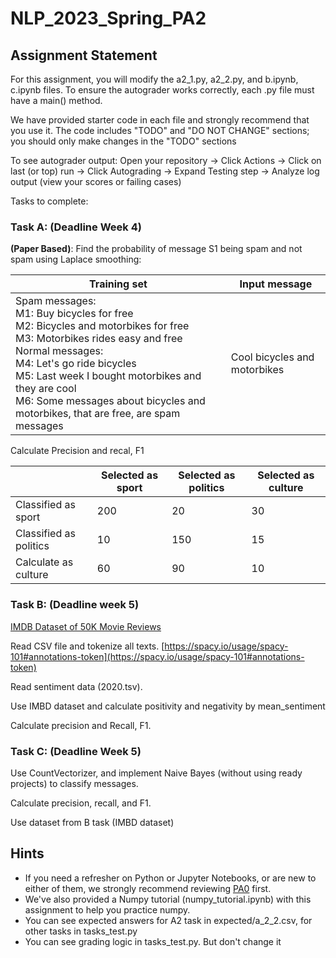 # NLP_2023_Spring_PA2

## Assignment Statement

For this assignment, you will modify the a2_1.py, a2_2.py, and b.ipynb, c.ipynb files. To ensure the autograder works correctly, each .py file must have a main() method.

We have provided starter code in each file and strongly recommend that you use it. The code includes "TODO" and "DO NOT CHANGE" sections; you should only make changes in the "TODO" sections

To see autograder output: Open your repository -> Click Actions -> Click on last (or top) run -> Click Autograding -> Expand Testing step -> Analyze log output (view your scores or failing cases)

Tasks to complete:

### Task A: (Deadline Week 4)

**(Paper Based)**: Find the probability of message S1 being spam and not spam using Laplace smoothing:

| Training set                                                                                                                                                                                                                                                                                                             | Input message                |
|--------------------------------------------------------------------------------------------------------------------------------------------------------------------------------------------------------------------------------------------------------------------------------------------------------------------------|------------------------------|
| Spam messages: <br>M1: Buy bicycles for free<br>M2: Bicycles and motorbikes for free<br>M3: Motorbikes rides easy and free<br>Normal messages:<br>M4: Let's go ride bicycles<br>M5: Last week I bought motorbikes and they are cool<br>M6: Some messages about bicycles and motorbikes, that are free, are spam messages | Cool bicycles and motorbikes |

Calculate Precision and recal, F1

|  | Selected as sport | Selected as politics | Selected as culture |
| --- | --- | --- | --- |
| Classified as sport | 200 | 20 | 30 |
| Classified as politics | 10 | 150 | 15 |
| Calculate as culture | 60 | 90 | 10 |

### Task B: (Deadline week 5)

[IMDB Dataset of 50K Movie Reviews](https://www.kaggle.com/lakshmi25npathi/imdb-dataset-of-50k-movie-reviews)

Read CSV file and tokenize all texts. [https://spacy.io/usage/spacy-101#annotations-token](https://spacy.io/usage/spacy-101#annotations-token)

Read sentiment data (2020.tsv).

Use IMBD dataset and calculate positivity and negativity by mean_sentiment

Calculate precision and Recall, F1.

### Task C: (Deadline Week 5)

Use CountVectorizer, and implement Naive Bayes (without using ready projects) to classify messages.

Calculate precision, recall, and F1.

Use dataset from B task (IMBD dataset)


## Hints
- If you need a refresher on Python or Jupyter Notebooks, or are new to either of them, we strongly recommend reviewing [PA0](https://github.com/cs124/pa0-python-jupyter-tutorial) first.
- We've also provided a Numpy tutorial (numpy_tutorial.ipynb) with this assignment to help you practice numpy.
- You can see expected answers for A2 task in expected/a_2_2.csv, for other tasks in tasks_test.py
- You can see grading logic in tasks_test.py. But don't change it